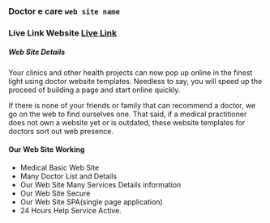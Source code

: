 ### Doctor e care `web site name`

### Live Link Website [Live Link](https://doctor-e-care-s.web.app/)

##### Web Site Details

<p>Your clinics and other health projects can now pop up online in the finest light using doctor website templates. Needless to say, you will speed up the proceed of building a page and start online quickly.</p>
<p>If there is none of your friends or family that can recommend a doctor, we go on the web to find ourselves one. That said, if a medical practitioner does not own a website yet or is outdated, these website templates for doctors sort out web presence.</p>

#### Our Web Site Working

- Medical Basic Web Site
- Many Doctor List and Details
- Our Web Site Many Services Details information
- Our Web Site Secure
- Our Web Site SPA(single page application)
- 24 Hours Help Service Active.
